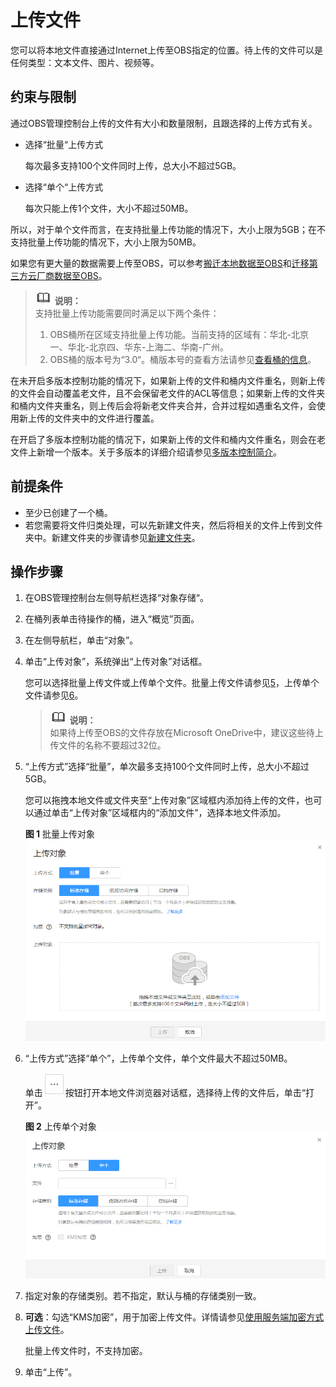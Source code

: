 # 上传文件<a name="zh-cn_topic_0045829660"></a>

您可以将本地文件直接通过Internet上传至OBS指定的位置。待上传的文件可以是任何类型：文本文件、图片、视频等。

## 约束与限制<a name="section39421413135115"></a>

通过OBS管理控制台上传的文件有大小和数量限制，且跟选择的上传方式有关。

-   选择“批量“上传方式

    每次最多支持100个文件同时上传，总大小不超过5GB。

-   选择“单个“上传方式

    每次只能上传1个文件，大小不超过50MB。


所以，对于单个文件而言，在支持批量上传功能的情况下，大小上限为5GB；在不支持批量上传功能的情况下，大小上限为50MB。

如果您有更大量的数据需要上传至OBS，可以参考[搬迁本地数据至OBS](https://support.huaweicloud.com/bestpractice-obs/obs_05_0110.html)和[迁移第三方云厂商数据至OBS](https://support.huaweicloud.com/bestpractice-obs/obs_05_0210.html)。

>![](public_sys-resources/icon-note.gif) **说明：**   
>支持批量上传功能需要同时满足以下两个条件：  
>1.  OBS桶所在区域支持批量上传功能。当前支持的区域有：华北-北京一、华北-北京四、华东-上海二、华南-广州。  
>2.  OBS桶的版本号为“3.0“。桶版本号的查看方法请参见[查看桶的信息](查看桶的信息.md)。  

在未开启多版本控制功能的情况下，如果新上传的文件和桶内文件重名，则新上传的文件会自动覆盖老文件，且不会保留老文件的ACL等信息；如果新上传的文件夹和桶内文件夹重名，则上传后会将新老文件夹合并，合并过程如遇重名文件，会使用新上传的文件夹中的文件进行覆盖。

在开启了多版本控制功能的情况下，如果新上传的文件和桶内文件重名，则会在老文件上新增一个版本。关于多版本的详细介绍请参见[多版本控制简介](多版本控制简介.md)。

## 前提条件<a name="sd7d65d851f1c4a2d8a507d1689a5d358"></a>

-   至少已创建了一个桶。
-   若您需要将文件归类处理，可以先新建文件夹，然后将相关的文件上传到文件夹中。新建文件夹的步骤请参见[新建文件夹](新建文件夹.md)。

## 操作步骤<a name="section1567551415194"></a>

1.  在OBS管理控制台左侧导航栏选择“对象存储“。
2.  在桶列表单击待操作的桶，进入“概览”页面。
3.  在左侧导航栏，单击“对象”。
4.  单击“上传对象”，系统弹出“上传对象”对话框。

    您可以选择批量上传文件或上传单个文件。批量上传文件请参见[5](#li1175744816528)，上传单个文件请参见[6](#li116121536101413)。

    >![](public_sys-resources/icon-note.gif) **说明：**   
    >如果待上传至OBS的文件存放在Microsoft OneDrive中，建议这些待上传文件的名称不要超过32位。  

5.  <a name="li1175744816528"></a>“上传方式”选择“批量”，单次最多支持100个文件同时上传，总大小不超过5GB。

    您可以拖拽本地文件或文件夹至“上传对象”区域框内添加待上传的文件，也可以通过单击“上传对象”区域框内的“添加文件”，选择本地文件添加。

    **图 1**  批量上传对象<a name="fig181452348456"></a>  
    ![](figures/批量上传对象.png "批量上传对象")

6.  <a name="li116121536101413"></a>“上传方式”选择“单个”，上传单个文件，单个文件最大不超过50MB。

    单击![](figures/icon-more.png)按钮打开本地文件浏览器对话框，选择待上传的文件后，单击“打开”。

    **图 2**  上传单个对象<a name="fig11191134011478"></a>  
    ![](figures/上传单个对象.png "上传单个对象")

7.  指定对象的存储类别。若不指定，默认与桶的存储类别一致。
8.  **可选**：勾选“KMS加密”，用于加密上传文件。详情请参见[使用服务端加密方式上传文件](使用服务端加密方式上传文件.md)。

    批量上传文件时，不支持加密。

9.  单击“上传”。

